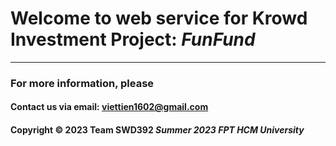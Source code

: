 # Welcome to web service for Krowd Investment Project: ***FunFund***

---
### For more information, please
#### Contact us via email: viettien1602@gmail.com

#### Copyright &#169; 2023 Team SWD392 *Summer 2023 FPT HCM University*